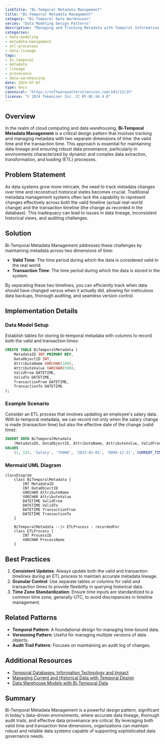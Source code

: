 ```yaml
---
linkTitle: "Bi-Temporal Metadata Management"
title: "Bi-Temporal Metadata Management"
category: "Bi-Temporal Data Warehouses"
series: "Data Modeling Design Patterns"
description: "Managing and Tracking Metadata with Temporal Information for Data Lineage and Provenance in ETL Processes."
categories:
- data-modeling
- metadata-management
- etl-processes
- data-lineage
tags:
- bi-temporal
- metadata
- lineage
- provenance
- data-warehousing
date: 2024-07-07
type: docs
canonical: "https://softwarepatternslexicon.com/103/12/15"
license: "© 2024 Tokenizer Inc. CC BY-NC-SA 4.0"
---
```



## Overview

In the realm of cloud computing and data warehousing, **Bi-Temporal Metadata Management** is a critical design pattern that involves tracking and managing metadata with two separate dimensions of time: the valid time and the transaction time. This approach is essential for maintaining data lineage and ensuring robust data provenance, particularly in environments characterized by dynamic and complex data extraction, transformation, and loading (ETL) processes.

## Problem Statement

As data systems grow more intricate, the need to track metadata changes over time and reconstruct historical states becomes crucial. Traditional metadata management systems often lack the capability to represent changes effectively across both the valid timeline (actual real-world change) and the transaction timeline (the change as recorded in the database). This inadequacy can lead to issues in data lineage, inconsistent historical views, and auditing challenges.

## Solution

Bi-Temporal Metadata Management addresses these challenges by maintaining metadata across two dimensions of time:

- **Valid Time**: The time period during which the data is considered valid in the real world.
- **Transaction Time**: The time period during which the data is stored in the system.

By separating these two timelines, you can efficiently track when data should have changed versus when it actually did, allowing for meticulous data backups, thorough auditing, and seamless version control.

## Implementation Details

### Data Model Setup

Establish tables for storing bi-temporal metadata with columns to record both the valid and transaction times:

```sql
CREATE TABLE BiTemporalMetadata (
    MetadataID INT PRIMARY KEY,
    DataObjectID INT,
    AttributeName VARCHAR(100),
    AttributeValue VARCHAR(500),
    ValidFrom DATETIME,
    ValidTo DATETIME,
    TransactionFrom DATETIME,
    TransactionTo DATETIME
);
```

### Example Scenario

Consider an ETL process that involves updating an employee's salary data. With bi-temporal metadata, we can record not only when the salary change is made (transaction time) but also the effective date of the change (valid time):

```sql
INSERT INTO BiTemporalMetadata
    (MetadataID, DataObjectID, AttributeName, AttributeValue, ValidFrom, ValidTo, TransactionFrom, TransactionTo)
VALUES
    (1, 123, 'Salary', '75000', '2023-01-01', '9999-12-31', CURRENT_TIMESTAMP, '9999-12-31');
```

### Mermaid UML Diagram

```mermaid
classDiagram
    class BiTemporalMetadata {
        INT MetadataID
        INT DataObjectID
        VARCHAR AttributeName
        VARCHAR AttributeValue
        DATETIME ValidFrom
        DATETIME ValidTo
        DATETIME TransactionFrom
        DATETIME TransactionTo
    }
    
    BiTemporalMetadata --|> ETLProcess : recordedFor
    class ETLProcess {
        INT ProcessID
        VARCHAR ProcessName
    }
```

## Best Practices

1. **Consistent Updates**: Always update both the valid and transaction timelines during an ETL process to maintain accurate metadata lineage.
2. **Granular Control**: Use separate tables or columns for valid and transaction times to provide flexibility in querying historical data.
3. **Time Zone Standardization**: Ensure time inputs are standardized to a common time zone, generally UTC, to avoid discrepancies in timeline management.

## Related Patterns

- **Temporal Pattern**: A foundational design for managing time-bound data.
- **Versioning Pattern**: Useful for managing multiple versions of data objects.
- **Audit Trail Pattern**: Focuses on maintaining an audit log of changes.

## Additional Resources

- [Temporal Databases: Information Technology and Impact](#)
- [Managing Current and Historical Data with Temporal Design](#)
- [Data Warehouse Models with Bi-Temporal Data](#)

## Summary

Bi-Temporal Metadata Management is a powerful design pattern, significant in today's data-driven environments, where accurate data lineage, thorough audit trails, and effective data provenance are critical. By leveraging both valid time and transaction time dimensions, organizations can maintain robust and reliable data systems capable of supporting sophisticated data governance needs.
